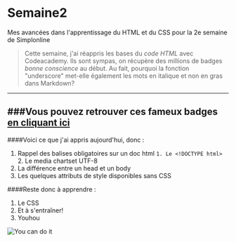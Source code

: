 # Semaine2
Mes avancées dans l'apprentissage du HTML et du CSS pour la 2e semaine de Simplonline

> Cette semaine, j'ai réappris les bases du *code HTML* avec Codeacademy. Ils sont sympas, on récupère des millions de badges _bonne conscience_ au début. 
Au fait, pourquoi la fonction "underscore" met-elle également les mots en italique et non en gras dans Markdown?
--------------------------------------------------------------
###Vous pouvez retrouver ces fameux badges [en cliquant ici](https://www.codecademy.com/users/Alixhar/achievements)
----------------------------------------------------------------

####Voici ce que j'ai appris aujourd'hui, donc : 
1. Rappel des balises obligatoires sur un doc html
 `1. Le <!DOCTYPE html>
 `2. Le media chartset UTF-8
2. La différence entre un head et un body
3. Les quelques attributs de style disponibles sans CSS

####Reste donc à apprendre :
1. Le CSS
2. Et à s'entraîner!
3. Youhou





![You can do it](https://media.giphy.com/media/mohhXPUdhVVoA/giphy.gif)
